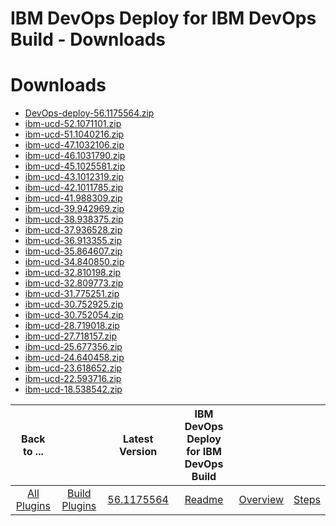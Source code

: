 
IBM DevOps Deploy for IBM DevOps Build - Downloads
========================================================

# Downloads

- [DevOps-deploy-56.1175564.zip](https://raw.githubusercontent.com/UrbanCode/IBM-UCB-PLUGINS/main/files/ibmucd/DevOps-deploy-56.1175564.zip)
- [ibm-ucd-52.1071101.zip](https://raw.githubusercontent.com/UrbanCode/IBM-UCB-PLUGINS/main/files/ibmucd/ibm-ucd-52.1071101.zip)
- [ibm-ucd-51.1040216.zip](https://raw.githubusercontent.com/UrbanCode/IBM-UCB-PLUGINS/main/files/ibmucd/ibm-ucd-51.1040216.zip)
- [ibm-ucd-47.1032106.zip](https://raw.githubusercontent.com/UrbanCode/IBM-UCB-PLUGINS/main/files/ibmucd/ibm-ucd-47.1032106.zip)
- [ibm-ucd-46.1031790.zip](https://raw.githubusercontent.com/UrbanCode/IBM-UCB-PLUGINS/main/files/ibmucd/ibm-ucd-46.1031790.zip)
- [ibm-ucd-45.1025581.zip](https://raw.githubusercontent.com/UrbanCode/IBM-UCB-PLUGINS/main/files/ibmucd/ibm-ucd-45.1025581.zip)
- [ibm-ucd-43.1012319.zip](https://raw.githubusercontent.com/UrbanCode/IBM-UCB-PLUGINS/main/files/ibmucd/ibm-ucd-43.1012319.zip)
- [ibm-ucd-42.1011785.zip](https://raw.githubusercontent.com/UrbanCode/IBM-UCB-PLUGINS/main/files/ibmucd/ibm-ucd-42.1011785.zip)
- [ibm-ucd-41.988309.zip](https://raw.githubusercontent.com/UrbanCode/IBM-UCB-PLUGINS/main/files/ibmucd/ibm-ucd-41.988309.zip)
- [ibm-ucd-39.942969.zip](https://raw.githubusercontent.com/UrbanCode/IBM-UCB-PLUGINS/main/files/ibmucd/ibm-ucd-39.942969.zip)
- [ibm-ucd-38.938375.zip](https://raw.githubusercontent.com/UrbanCode/IBM-UCB-PLUGINS/main/files/ibmucd/ibm-ucd-38.938375.zip)
- [ibm-ucd-37.936528.zip](https://raw.githubusercontent.com/UrbanCode/IBM-UCB-PLUGINS/main/files/ibmucd/ibm-ucd-37.936528.zip)
- [ibm-ucd-36.913355.zip](https://raw.githubusercontent.com/UrbanCode/IBM-UCB-PLUGINS/main/files/ibmucd/ibm-ucd-36.913355.zip)
- [ibm-ucd-35.864607.zip](https://raw.githubusercontent.com/UrbanCode/IBM-UCB-PLUGINS/main/files/ibmucd/ibm-ucd-35.864607.zip)
- [ibm-ucd-34.840850.zip](https://raw.githubusercontent.com/UrbanCode/IBM-UCB-PLUGINS/main/files/ibmucd/ibm-ucd-34.840850.zip)
- [ibm-ucd-32.810198.zip](https://raw.githubusercontent.com/UrbanCode/IBM-UCB-PLUGINS/main/files/ibmucd/ibm-ucd-32.810198.zip)
- [ibm-ucd-32.809773.zip](https://raw.githubusercontent.com/UrbanCode/IBM-UCB-PLUGINS/main/files/ibmucd/ibm-ucd-32.809773.zip)
- [ibm-ucd-31.775251.zip](https://raw.githubusercontent.com/UrbanCode/IBM-UCB-PLUGINS/main/files/ibmucd/ibm-ucd-31.775251.zip)
- [ibm-ucd-30.752925.zip](https://raw.githubusercontent.com/UrbanCode/IBM-UCB-PLUGINS/main/files/ibmucd/ibm-ucd-30.752925.zip)
- [ibm-ucd-30.752054.zip](https://raw.githubusercontent.com/UrbanCode/IBM-UCB-PLUGINS/main/files/ibmucd/ibm-ucd-30.752054.zip)
- [ibm-ucd-28.719018.zip](https://raw.githubusercontent.com/UrbanCode/IBM-UCB-PLUGINS/main/files/ibmucd/ibm-ucd-28.719018.zip)
- [ibm-ucd-27.718157.zip](https://raw.githubusercontent.com/UrbanCode/IBM-UCB-PLUGINS/main/files/ibmucd/ibm-ucd-27.718157.zip)
- [ibm-ucd-25.677356.zip](https://raw.githubusercontent.com/UrbanCode/IBM-UCB-PLUGINS/main/files/ibmucd/ibm-ucd-25.677356.zip)
- [ibm-ucd-24.640458.zip](https://raw.githubusercontent.com/UrbanCode/IBM-UCB-PLUGINS/main/files/ibmucd/ibm-ucd-24.640458.zip)
- [ibm-ucd-23.618652.zip](https://raw.githubusercontent.com/UrbanCode/IBM-UCB-PLUGINS/main/files/ibmucd/ibm-ucd-23.618652.zip)
- [ibm-ucd-22.593716.zip](https://raw.githubusercontent.com/UrbanCode/IBM-UCB-PLUGINS/main/files/ibmucd/ibm-ucd-22.593716.zip)
- [ibm-ucd-18.538542.zip](https://raw.githubusercontent.com/UrbanCode/IBM-UCB-PLUGINS/main/files/ibmucd/ibm-ucd-18.538542.zip)

|Back to ...||Latest Version|IBM DevOps Deploy for IBM DevOps Build |||
| :---: | :---: | :---: | :---: | :---: | :---: |
|[All Plugins](../../index.md)|[Build Plugins](../README.md)|[56.1175564](https://raw.githubusercontent.com/UrbanCode/IBM-UCB-PLUGINS/main/files/ibmucd/DevOps-deploy-56.1175564.zip)|[Readme](README.md)|[Overview](overview.md)|[Steps](steps.md)|
